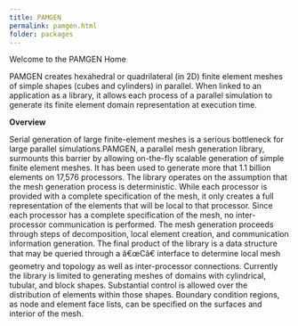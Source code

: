 ```yaml
---
title: PAMGEN
permalink: pamgen.html
folder: packages
---
```


Welcome to the PAMGEN Home

PAMGEN creates hexahedral or quadrilateral (in 2D) finite element meshes of simple shapes (cubes and cylinders) in parallel. 
When linked to an application as a library, it allows each process of a parallel simulation to generate its finite element domain representation at execution time.

**Overview**  

Serial generation of large finite-element meshes is a serious bottleneck for large parallel simulations.PAMGEN, a parallel mesh generation library, surmounts this barrier by allowing on-the-fly scalable generation of simple finite element meshes. 
It has been used to generate more that 1.1 billion elements on 17,576 processors. The library operates on the assumption that the mesh generation process is deterministic. 
While each processor is provided with a complete specification of the mesh, it only creates a full representation of the elements that will be local to that processor. 
Since each processor has a complete specification of the mesh, no inter-processor communication is performed. The mesh generation proceeds through steps of decomposition, local element creation, and communication information generation. 
The final product of the library is a data structure that may be queried through a â€œCâ€ interface to determine local mesh geometry and topology as well as inter-processor connections. 
Currently the library is limited to generating meshes of domains with cylindrical, tubular, and block shapes. Substantial control is allowed over the distribution of elements within those shapes. Boundary condition regions, as node and element face lists, can be specified on the surfaces and interior of the mesh.
